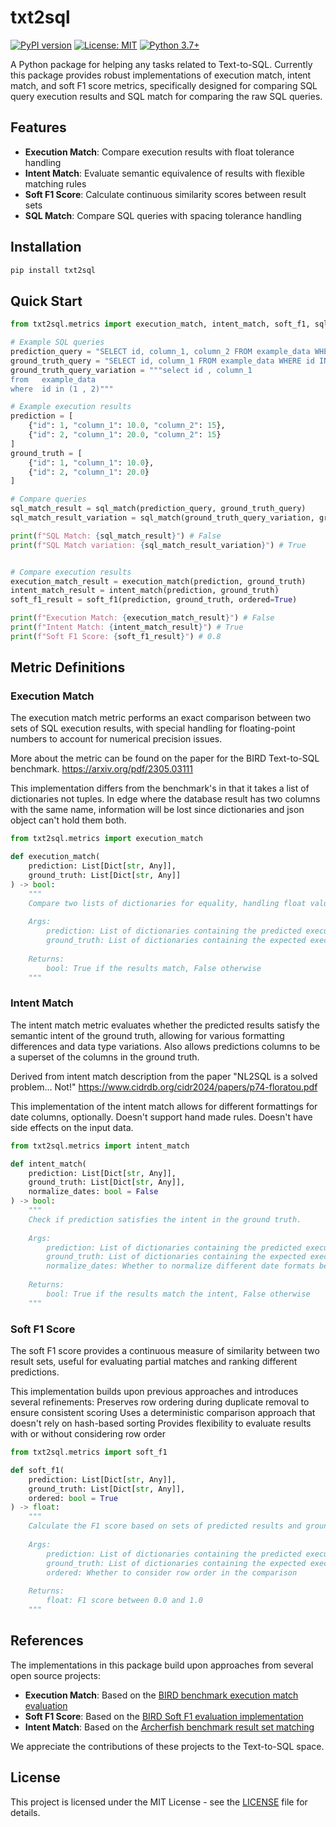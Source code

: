 # txt2sql

[![PyPI version](https://badge.fury.io/py/txt2sql.svg)](https://badge.fury.io/py/txt2sql)
[![License: MIT](https://img.shields.io/badge/License-MIT-yellow.svg)](https://opensource.org/licenses/MIT)
[![Python 3.7+](https://img.shields.io/badge/python-3.7+-blue.svg)](https://www.python.org/downloads/release/python-370/)

A Python package for helping any tasks related to Text-to-SQL. 
Currently this package provides robust implementations of execution match, intent match, and soft F1 score metrics, specifically designed for comparing SQL query execution results and SQL match for comparing the raw SQL queries.

## Features

- **Execution Match**: Compare execution results with float tolerance handling
- **Intent Match**: Evaluate semantic equivalence of results with flexible matching rules
- **Soft F1 Score**: Calculate continuous similarity scores between result sets
- **SQL Match**: Compare SQL queries with spacing tolerance handling



## Installation

```bash
pip install txt2sql
```

## Quick Start

```python
from txt2sql.metrics import execution_match, intent_match, soft_f1, sql_match

# Example SQL queries
prediction_query = "SELECT id, column_1, column_2 FROM example_data WHERE id IN (1, 2)"
ground_truth_query = "SELECT id, column_1 FROM example_data WHERE id IN (1, 2)"
ground_truth_query_variation = """select id , column_1
from   example_data
where  id in (1 , 2)"""

# Example execution results
prediction = [
    {"id": 1, "column_1": 10.0, "column_2": 15},
    {"id": 2, "column_1": 20.0, "column_2": 15}
]
ground_truth = [
    {"id": 1, "column_1": 10.0},
    {"id": 2, "column_1": 20.0}
]

# Compare queries
sql_match_result = sql_match(prediction_query, ground_truth_query)
sql_match_result_variation = sql_match(ground_truth_query_variation, ground_truth_query)

print(f"SQL Match: {sql_match_result}") # False
print(f"SQL Match variation: {sql_match_result_variation}") # True


# Compare execution results
execution_match_result = execution_match(prediction, ground_truth)
intent_match_result = intent_match(prediction, ground_truth)
soft_f1_result = soft_f1(prediction, ground_truth, ordered=True)

print(f"Execution Match: {execution_match_result}") # False
print(f"Intent Match: {intent_match_result}") # True
print(f"Soft F1 Score: {soft_f1_result}") # 0.8
```

## Metric Definitions

### Execution Match

The execution match metric performs an exact comparison between two sets of SQL execution results, with special handling for floating-point numbers to account for numerical precision issues.

More about the metric can be found on the paper for the BIRD Text-to-SQL benchmark.
https://arxiv.org/pdf/2305.03111

This implementation differs from the benchmark's in that it takes a list of dictionaries not tuples.
In edge where the database result has two columns with the same name,
information will be lost since dictionaries and json object can't hold them both.

```python
from txt2sql.metrics import execution_match

def execution_match(
    prediction: List[Dict[str, Any]],
    ground_truth: List[Dict[str, Any]]
) -> bool:
    """
    Compare two lists of dictionaries for equality, handling float values.
    
    Args:
        prediction: List of dictionaries containing the predicted execution results
        ground_truth: List of dictionaries containing the expected execution results
        
    Returns:
        bool: True if the results match, False otherwise
    """
```


### Intent Match

The intent match metric evaluates whether the predicted results satisfy the semantic intent of the ground truth, allowing for various formatting differences and data type variations. Also allows predictions columns to be a superset of the columns in the ground truth.

Derived from intent match description from the paper "NL2SQL is a solved problem... Not!"
https://www.cidrdb.org/cidr2024/papers/p74-floratou.pdf

This implementation of the intent match allows for different formattings for date columns, optionally. Doesn't support hand made rules. Doesn't have side effects on the input data.
```python
from txt2sql.metrics import intent_match

def intent_match(
    prediction: List[Dict[str, Any]],
    ground_truth: List[Dict[str, Any]],
    normalize_dates: bool = False
) -> bool:
    """
    Check if prediction satisfies the intent in the ground truth.
    
    Args:
        prediction: List of dictionaries containing the predicted execution results
        ground_truth: List of dictionaries containing the expected execution results
        normalize_dates: Whether to normalize different date formats before comparison
        
    Returns:
        bool: True if the results match the intent, False otherwise
    """
```


### Soft F1 Score

The soft F1 score provides a continuous measure of similarity between two result sets, useful for evaluating partial matches and ranking different predictions.

This implementation builds upon previous approaches and introduces several refinements:
Preserves row ordering during duplicate removal to ensure consistent scoring
Uses a deterministic comparison approach that doesn't rely on hash-based sorting
Provides flexibility to evaluate results with or without considering row order


```python
from txt2sql.metrics import soft_f1

def soft_f1(
    prediction: List[Dict[str, Any]],
    ground_truth: List[Dict[str, Any]],
    ordered: bool = True
) -> float:
    """
    Calculate the F1 score based on sets of predicted results and ground truth results.
    
    Args:
        prediction: List of dictionaries containing the predicted execution results
        ground_truth: List of dictionaries containing the expected execution results
        ordered: Whether to consider row order in the comparison
        
    Returns:
        float: F1 score between 0.0 and 1.0
    """
```


## References

The implementations in this package build upon approaches from several open source projects:

- **Execution Match**: Based on the [BIRD benchmark execution match evaluation](https://github.com/bird-bench/mini_dev/blob/main/evaluation/evaluation_ex.py)
- **Soft F1 Score**: Based on the [BIRD Soft F1 evaluation implementation](https://github.com/bird-bench/mini_dev/blob/main/evaluation/evaluation_f1.py)
- **Intent Match**: Based on the [Archerfish benchmark result set matching](https://github.com/archerfish-bench/benchmark/blob/main/src/benchmark/utils/result_set_match.py)

We appreciate the contributions of these projects to the Text-to-SQL space.

## License

This project is licensed under the MIT License - see the [LICENSE](LICENSE) file for details.